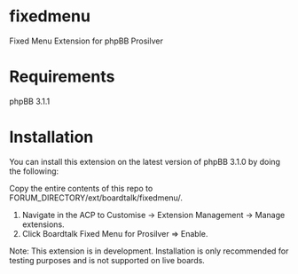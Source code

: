 fixedmenu
=========

Fixed Menu Extension for phpBB Prosilver

Requirements
============
phpBB 3.1.1

Installation
============
You can install this extension on the latest version of phpBB 3.1.0 by doing the following:

Copy the entire contents of this repo to FORUM_DIRECTORY/ext/boardtalk/fixedmenu/.

1. Navigate in the ACP to Customise -> Extension Management -> Manage extensions.
2. Click Boardtalk Fixed Menu for Prosilver => Enable.

Note: This extension is in development. Installation is only recommended for testing purposes and is not supported on live boards.
